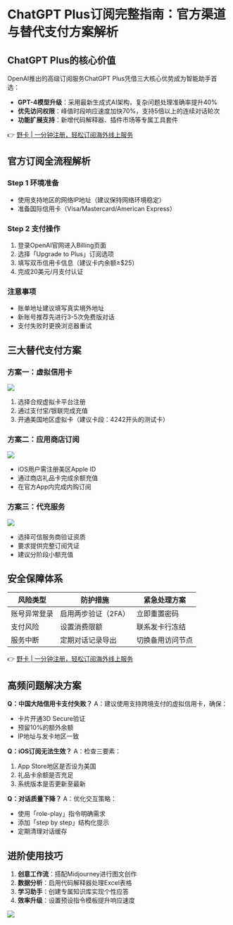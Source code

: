 # ChatGPT Plus订阅完整指南：官方渠道与替代支付方案解析

## ChatGPT Plus的核心价值
OpenAI推出的高级订阅服务ChatGPT Plus凭借三大核心优势成为智能助手首选：
- **GPT-4模型升级**：采用最新生成式AI架构，复杂问题处理准确率提升40%
- **优先访问权限**：峰值时段响应速度加快70%，支持5倍以上的连续对话轮次
- **功能扩展支持**：新增代码解释器、插件市场等专属工具套件

👉 [野卡 | 一分钟注册，轻松订阅海外线上服务](https://bbtdd.com/yeka)

## 官方订阅全流程解析
### Step 1 环境准备
- 使用支持地区的网络IP地址（建议保持网络环境稳定）
- 准备国际信用卡（Visa/Mastercard/American Express）

### Step 2 支付操作
1. 登录OpenAI官网进入Billing页面
2. 选择「Upgrade to Plus」订阅选项
3. 填写双币信用卡信息（建议卡内余额≥$25）
4. 完成20美元/月支付认证

### 注意事项
- 账单地址建议填写真实境外地址
- 新账号推荐先进行3-5次免费版对话
- 支付失败时更换浏览器重试

## 三大替代支付方案
### 方案一：虚拟信用卡
![](https://bbtdd.com/wp-content/uploads/img/6278437986423914.webp)
1. 选择合规虚拟卡平台注册
2. 通过支付宝/银联完成充值
3. 开通美国地区虚拟卡（建议卡段：4242开头的测试卡）

### 方案二：应用商店订阅
![](https://bbtdd.com/wp-content/uploads/img/231510231899510.webp)
- iOS用户需注册美区Apple ID
- 通过商店礼品卡完成余额充值
- 在官方App内完成内购订阅

### 方案三：代充服务
![](https://bbtdd.com/wp-content/uploads/img/76484639685.webp)
- 选择可信服务商验证资质
- 要求提供完整订阅凭证
- 建议分阶段小额充值

## 安全保障体系
| 风险类型        | 防护措施                | 紧急处理方案         |
|-----------------|-------------------------|----------------------|
| 账号异常登录    | 启用两步验证（2FA）     | 立即重置密码         |
| 支付风险        | 设置消费限额            | 联系发卡行冻结       |
| 服务中断        | 定期对话记录导出        | 切换备用访问节点     |

👉 [野卡 | 一分钟注册，轻松订阅海外线上服务](https://bbtdd.com/yeka)

## 高频问题解决方案
**Q：中国大陆信用卡支付失败？**
A：建议使用支持跨境支付的虚拟信用卡，确保：
- 卡片开通3D Secure验证
- 预留10%的额外余额
- IP地址与发卡地区一致

**Q：iOS订阅无法生效？**
A：检查三要素：
1. App Store地区是否设为美国
2. 礼品卡余额是否充足
3. 系统版本是否更新至最新

**Q：对话质量下降？**
A：优化交互策略：
- 使用「role-play」指令明确需求
- 添加「step by step」结构化提示
- 定期清理对话缓存

## 进阶使用技巧
1. **创意工作流**：搭配Midjourney进行图文创作
2. **数据分析**：启用代码解释器处理Excel表格
3. **学习助手**：创建专属知识库实现个性应答
4. **效率升级**：设置预设指令模板提升响应速度

![](https://bbtdd.com/wp-content/uploads/img/2907611585252.webp)